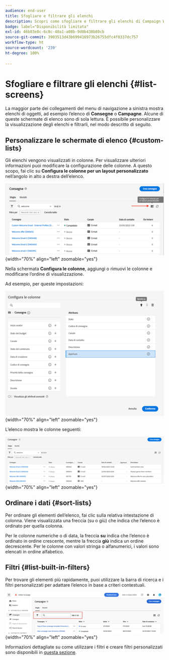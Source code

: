 ```yaml
---
audience: end-user
title: Sfogliare e filtrare gli elenchi
description: Scopri come sfogliare e filtrare gli elenchi di Campaign Web v8
badge: label="Disponibilità limitata"
exl-id: 46b83e8c-6c8c-40a1-a08b-9d0b438b80cb
source-git-commit: 3903513d43b699416973b26755dfc4f0337dc757
workflow-type: ht
source-wordcount: '239'
ht-degree: 100%

---
```


# Sfogliare e filtrare gli elenchi {#list-screens}

La maggior parte dei collegamenti del menu di navigazione a sinistra mostra elenchi di oggetti, ad esempio l’elenco di **Consegne** o **Campagne**. Alcune di queste schermate di elenco sono di sola lettura. È possibile personalizzare la visualizzazione degli elenchi e filtrarli, nel modo descritto di seguito.

## Personalizzare le schermate di elenco {#custom-lists}

Gli elenchi vengono visualizzati in colonne. Per visualizzare ulteriori informazioni puoi modificare la configurazione delle colonne. A questo scopo, fai clic su **Configura le colonne per un layout personalizzato** nell’angolo in alto a destra dell’elenco.

![](assets/config-columns.png){width="70%" align="left" zoomable="yes"}

Nella schermata **Configura le colonne**, aggiungi o rimuovi le colonne e modificane l’ordine di visualizzazione.

Ad esempio, per queste impostazioni:

![](assets/columns.png){width="70%" align="left" zoomable="yes"}

L’elenco mostra le colonne seguenti:

![](assets/column-sample.png){width="70%" align="left" zoomable="yes"}

## Ordinare i dati {#sort-lists}

Per ordinare gli elementi dell’elenco, fai clic sulla relativa intestazione di colonna. Viene visualizzata una freccia (su o giù) che indica che l’elenco è ordinato per quella colonna.

Per le colonne numeriche o di data, la freccia **su** indica che l’elenco è ordinato in ordine crescente, mentre la freccia **giù** indica un ordine decrescente. Per le colonne con valori stringa o alfanumerici, i valori sono elencati in ordine alfabetico.

## Filtri {#list-built-in-filters}

Per trovare gli elementi più rapidamente, puoi utilizzare la barra di ricerca e i filtri personalizzati per adattare l’elenco in base a criteri contestuali.

![](assets/filter.png){width="70%" align="left" zoomable="yes"}

Informazioni dettagliate su come utilizzare i filtri e creare filtri personalizzati sono disponibili in [questa sezione](../query/filter.md).

<!--
## Use advanced attributes {#adv-attributes}

>[!CONTEXTUALHELP]
>id="acw_attributepicker_advancedfields"
>title="Display advanced attributes"
>abstract="Only the most common attributes are displayed by default in the attribute list. Activate the **Display advanced attributes** toggle to see all available attributes for the current list in the left palette of the rule builder, such as nodes, groupings, 1-1 links, 1-N links."

>[!CONTEXTUALHELP]
>id="acw_rulebuilder_advancedfields"
>title="Rule builder advanced fields"
>abstract="Only the most common attributes are displayed by default in the attribute list. Activate the **Display advanced attributes** toggle to see all available attributes for the current list in the left palette of the rule builder, such as nodes, groupings, 1-1 links, 1-N links."

>[!CONTEXTUALHELP]
>id="acw_rulebuilder_properties_advanced"
>title="Rule builder advanced attributes"
>abstract="Only the most common attributes are displayed by default in the attribute list. Activate the **Display advanced attributes** toggle to see all available attributes for the current list in the left palette of the rule builder, such as nodes, groupings, 1-1 links, 1-N links."


Only most common attributes are displayed by default in the attribute list and filter configuration screens. Attributes which were set as `advanced` attributes in the data schema are hidden from the configuration screens. 

Activate the **Display advanced attributes** toggle to see all available attributes for the current list in the left palette of the rule builder, such as nodes, groupings, 1-1 links, 1-N links. The attribute list is updated instantly.


![](assets/adv-toggle.png){width="70%" align="left" zoomable="yes"}
-->